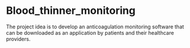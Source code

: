# Blood_thinner_monitoring
The project idea is to develop an anticoagulation monitoring software that can be downloaded as an application by patients and their healthcare providers.
